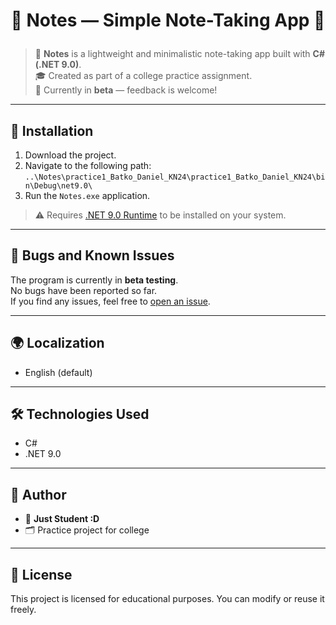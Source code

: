 # <p align="center">📌 Notes — Simple Note-Taking App 📌</p>

> 📝 **Notes** is a lightweight and minimalistic note-taking app built with **C# (.NET 9.0)**.  
> 🎓 Created as part of a college practice assignment.  
> 🚧 Currently in **beta** — feedback is welcome!


---

## 📒 Installation

1. Download the project.
2. Navigate to the following path:
```..\Notes\practice1_Batko_Daniel_KN24\practice1_Batko_Daniel_KN24\bin\Debug\net9.0\```
3. Run the `Notes.exe` application.

> ⚠️ Requires [.NET 9.0 Runtime](https://dotnet.microsoft.com/en-us/download/dotnet/9.0) to be installed on your system.

---

## 📕 Bugs and Known Issues

The program is currently in **beta testing**.  
No bugs have been reported so far.  
If you find any issues, feel free to [open an issue](https://github.com/trrt54999/Notes/issues).

---

## 🌍 Localization

- English (default)

---

## 🛠️ Technologies Used

- C#
- .NET 9.0

---

## 🧠 Author
- 👤 **Just Student :D**
- 🗂️ Practice project for college

---

## 📄 License

This project is licensed for educational purposes. You can modify or reuse it freely.
